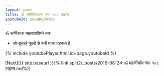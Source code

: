 ```yaml
---
layout: post
title: ॐ समितिंजयाया नमः १०८ टाइम्स
youtubeId: sQuaRgD4t0g
---
```

 
 
 ॐ कर्णिकारा महास्त्राविग्ने नमः  
 
 -  जो सुनहरे फूलों से बनी माला पहनता है 
 
  
 
  
 
 
 
 
 
 


{% include youtubePlayer.html id=page.youtubeId %}
 
[Next]({{ site.baseurl }}{% link  split2/_posts/2016-08-24-ॐ महावीर्याय नमः १०८ टाइम्स.md%})
 
